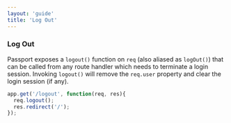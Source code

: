 ```yaml
---
layout: 'guide'
title: 'Log Out'
---
```


### Log Out

Passport exposes a `logout()` function on `req` (also aliased as `logOut()`)
that can be called from any route handler which needs to terminate a login
session.  Invoking `logout()` will remove the `req.user` property and clear the
login session (if any).

```javascript
app.get('/logout', function(req, res){
  req.logout();
  res.redirect('/');
});
```
